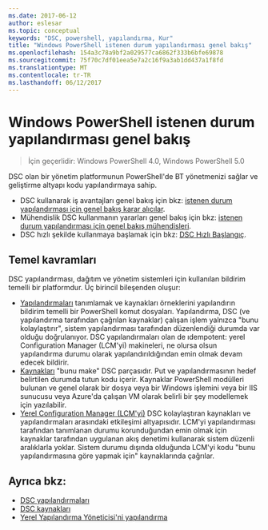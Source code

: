 ```yaml
---
ms.date: 2017-06-12
author: eslesar
ms.topic: conceptual
keywords: "DSC, powershell, yapılandırma, Kur"
title: "Windows PowerShell istenen durum yapılandırması genel bakış"
ms.openlocfilehash: 154a3c78a9bf2a029577ca6862f333b6bfe69878
ms.sourcegitcommit: 75f70c7df01eea5e7a2c16f9a3ab1dd437a1f8fd
ms.translationtype: MT
ms.contentlocale: tr-TR
ms.lasthandoff: 06/12/2017
---
```

# <a name="windows-powershell-desired-state-configuration-overview"></a>Windows PowerShell istenen durum yapılandırması genel bakış 

> İçin geçerlidir: Windows PowerShell 4.0, Windows PowerShell 5.0

DSC olan bir yönetim platformunun PowerShell'de BT yönetmenizi sağlar ve geliştirme altyapı kodu yapılandırmaya sahip.

- DSC kullanarak iş avantajları genel bakış için bkz: [istenen durum yapılandırması için genel bakış karar alıcılar](decisionMaker.md).
- Mühendislik DSC kullanmanın yararları genel bakış için bkz: [istenen durum yapılandırması için genel bakış mühendisleri](DscForEngineers.md).
- DSC hızlı şekilde kullanmaya başlamak için bkz: [DSC Hızlı Başlangıç](quickStart.md).

## <a name="key-concepts"></a>Temel kavramları

DSC yapılandırması, dağıtım ve yönetim sistemleri için kullanılan bildirim temelli bir platformdur. Üç birincil bileşenden oluşur:

- [Yapılandırmaları](configurations.md) tanımlamak ve kaynakları örneklerini yapılandırın bildirim temelli bir PowerShell komut dosyaları.
    Yapılandırma, DSC (ve yapılandırma tarafından çağrılan kaynaklar) çalışan işlem yalnızca "bunu kolaylaştırır", sistem yapılandırması tarafından düzenlendiği durumda var olduğu doğrulanıyor. 
    DSC yapılandırmaları olan de ıdempotent: yerel Configuration Manager (LCM'yi) makineleri, ne olursa olsun yapılandırma durumu olarak yapılandırıldığından emin olmak devam edecek bildirir.
- [Kaynakları](resources.md) "bunu make" DSC parçasıdır. Put ve yapılandırmasının hedef belirtilen durumda tutun kodu içerir. 
    Kaynaklar PowerShell modülleri bulunan ve genel olarak bir dosya veya bir Windows işlemini veya bir IIS sunucusu veya Azure'da çalışan VM olarak belirli bir şey modellemek için yazılabilir.
- [Yerel Configuration Manager (LCM'yi)](metaConfig.md) DSC kolaylaştıran kaynakları ve yapılandırmaları arasındaki etkileşimi altyapısıdır. 
    LCM'yi yapılandırması tarafından tanımlanan durumu korunduğundan emin olmak için kaynaklar tarafından uygulanan akış denetimi kullanarak sistem düzenli aralıklarla yoklar. 
    Sistem durumu dışında olduğunda LCM'yi kodu "bunu yapılandırmasına göre yapmak için" kaynaklarında çağrılar. 

## <a name="see-also"></a>Ayrıca bkz:

- [DSC yapılandırmaları](configurations.md)
- [DSC kaynakları](resources.md)
- [Yerel Yapılandırma Yöneticisi'ni yapılandırma](metaConfig.md)

